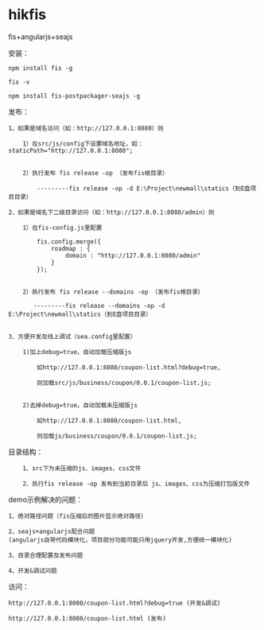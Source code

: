 # hikfis
fis+angularjs+seajs


安装：

	npm install fis -g

	fis -v

	npm install fis-postpackager-seajs -g


发布：

	1、如果是域名访问（如：http://127.0.0.1:8080）则
	
		1）在src/js/config下设置域名地址，如：staticPath="http://127.0.0.1:8080";
		
		
		2）执行发布 fis release -op （发布fis根目录）
		
	        ---------fis release -op -d E:\Project\newmall\statics（到E盘项目目录）

	2、如果是域名下二级目录访问（如：http://127.0.0.1:8080/admin）则
	
	   	1）在fis-config.js里配置
	   	
			fis.config.merge({
			    roadmap : {
			        domain : "http://127.0.0.1:8080/admin"
			    }
			});
		
			
		2）执行发布 fis release --domains -op （发布fis根目录）
		
		   ---------fis release --domains -op -d E:\Project\newmall\statics（到E盘项目目录）


	3、方便开发及线上调试（sea.config里配置）

		1)加上debug=true，自动加载压缩版js
		
			如http://127.0.0.1:8080/coupon-list.html?debug=true,
			
			则加载src/js/business/coupon/0.0.1/coupon-list.js;
			
			
		2)去掉debug=true，自动加载未压缩版js
		
			如http://127.0.0.1:8080/coupon-list.html,
			
			则加载js/business/coupon/0.0.1/coupon-list.js;


目录结构：

     	1、src下为未压缩的js、images、css文件
     	
     	2、执行fis release -op 发布到当前目录后 js、images、css为压缩打包版文件
     	

demo示例解决的问题：

	1、绝对路径问题（fis压缩后的图片显示绝对路径）
	
	2、seajs+angularjs配合问题
	(angularjs自带代码模块化，项目部分功能可能只用jquery开发,方便统一模块化)
	
	3、目录合理配置及发布问题
	
	4、开发&调试问题


访问：
	
	http://127.0.0.1:8080/coupon-list.html?debug=true (开发&调试)
	
	http://127.0.0.1:8080/coupon-list.html (发布)
